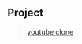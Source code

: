 ## Project

> [youtube clone](https://andydiii.github.io/Youtube/less16-projectComplete/youtube.html)

